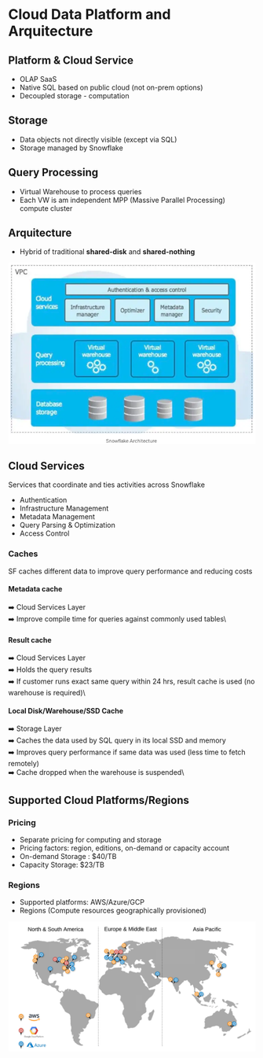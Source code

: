 # Cloud Data Platform and Arquitecture

## Platform & Cloud Service

- OLAP SaaS
- Native SQL based on public cloud (not on-prem options)
- Decoupled storage - computation


## Storage

- Data objects not directly visible (except via SQL)
- Storage managed by Snowflake


## Query Processing

- Virtual Warehouse to process queries
- Each VW is am independent MPP (Massive Parallel Processing) compute cluster

## Arquitecture 

- Hybrid of traditional **shared-disk** and **shared-nothing**

![](/assets/snow_arqui.png)

## Cloud Services

Services that coordinate and ties activities across Snowflake

- Authentication
- Infrastructure Management
- Metadata Management
- Query Parsing & Optimization
- Access Control

### Caches

SF caches different data to improve query performance and reducing costs

#### Metadata cache

:arrow_right:   Cloud Services Layer\
:arrow_right:   Improve compile time for queries against commonly used tables\

#### Result cache

:arrow_right:   Cloud Services Layer\
:arrow_right: Holds the query results\
:arrow_right: If customer runs exact same query within 24 hrs, result cache is used (no warehouse is required)\

#### Local Disk/Warehouse/SSD Cache
:arrow_right:   Storage Layer\
:arrow_right: Caches the data used by SQL query in its local SSD and memory\
:arrow_right: Improves query performance if same data was used (less time to fetch remotely)\
:arrow_right: Cache dropped when the warehouse is suspended\


## Supported Cloud Platforms/Regions

### Pricing

- Separate pricing for computing and storage
- Pricing factors: region, editions, on-demand or capacity account
- On-demand Storage : $40/TB
- Capacity Storage: $23/TB

### Regions

- Supported platforms: AWS/Azure/GCP
- Regions (Compute resources geographically provisioned)

![](/assets/clouds.png)

